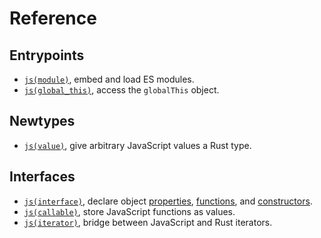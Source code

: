 # Reference

## Entrypoints

- [`js(module)`](module.md), embed and load ES modules.
- [`js(global_this)`](global-this.md), access the `globalThis` object.

## Newtypes

- [`js(value)`](value.md), give arbitrary JavaScript values a Rust type.

## Interfaces

- [`js(interface)`](interface.md), declare object [properties](interface/prop.md),
  [functions](interface/func.md), and [constructors](interface/new.md).
- [`js(callable)`](callable.md), store JavaScript functions as values.
- [`js(iterator)`](iterator.md), bridge between JavaScript and Rust iterators.

<!-- prettier-ignore-start -->

[JsRuntime]: https://docs.rs/deno_core/0.338.0/deno_core/struct.JsRuntime.html
[wasm-bindgen]: https://github.com/rustwasm/wasm-bindgen#example

<!-- prettier-ignore-end -->
